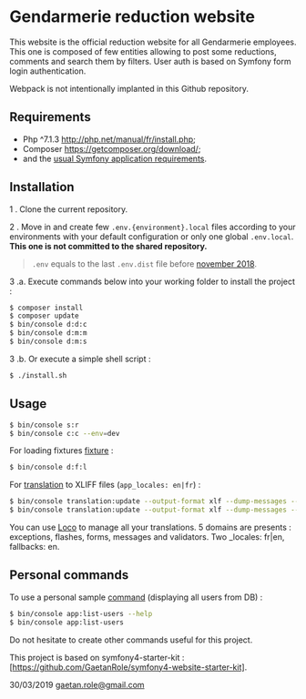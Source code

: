 Gendarmerie reduction website
=============================

This website is the official reduction website for all Gendarmerie employees.
This one is composed of few entities allowing to post some reductions, comments and search them by filters.
User auth is based on Symfony form login authentication.

Webpack is not intentionally implanted in this Github repository. 

Requirements
------------

  * Php ^7.1.3    http://php.net/manual/fr/install.php;
  * Composer        https://getcomposer.org/download/;
  * and the [usual Symfony application requirements][1].

Installation
------------

1 . Clone the current repository.

2 . Move in and create few `.env.{environment}.local` files according to your environments with your default configuration
or only one global `.env.local`. **This one is not committed to the shared repository.**
 
> `.env` equals to the last `.env.dist` file before [november 2018][2].

3 .a. Execute commands below into your working folder to install the project :

```bash
$ composer install
$ composer update
$ bin/console d:d:c
$ bin/console d:m:m
$ bin/console d:m:s
```
3 .b. Or execute a simple shell script :

```bash
$ ./install.sh
```

Usage
-----

```bash
$ bin/console s:r
$ bin/console c:c --env=dev
```

For loading fixtures [fixture][3] :
```bash
$ bin/console d:f:l
```

For [translation][4] to XLIFF files (`app_locales: en|fr`) :
```bash
$ bin/console translation:update --output-format xlf --dump-messages --force en
$ bin/console translation:update --output-format xlf --dump-messages --force fr
```
You can use [Loco][5] to manage all your translations. 5 domains are presents : exceptions, flashes, forms, messages and validators. Two _locales: fr|en, fallbacks: en.

Personal commands
-----------------
To use a personal sample [command][6] (displaying all users from DB) :

```bash
$ bin/console app:list-users --help
$ bin/console app:list-users
```

Do not hesitate to create other commands useful for this project.

This project is based on symfony4-starter-kit : [https://github.com/GaetanRole/symfony4-website-starter-kit].

[1]: https://symfony.com/doc/current/reference/requirements.html
[2]: https://symfony.com/doc/current/configuration.html#the-env-file-environment-variables
[3]: https://symfony.com/doc/current/doctrine.html#doctrine-fixtures
[4]: https://symfony.com/doc/current/translation.html
[5]: https://localise.biz/
[6]: https://symfony.com/doc/current/console.html

30/03/2019 gaetan.role@gmail.com
